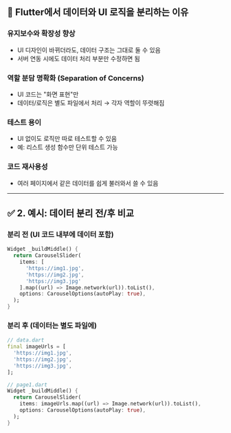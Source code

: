## 📱 Flutter에서 데이터와 UI 로직을 분리하는 이유
###  유지보수와 확장성 향상
- UI 디자인이 바뀌더라도, 데이터 구조는 그대로 둘 수 있음
- 서버 연동 시에도 데이터 처리 부분만 수정하면 됨

###  역할 분담 명확화 (Separation of Concerns)
- UI 코드는 "화면 표현"만
- 데이터/로직은 별도 파일에서 처리 → 각자 역할이 뚜렷해짐

###  테스트 용이
- UI 없이도 로직만 따로 테스트할 수 있음
- 예: 리스트 생성 함수만 단위 테스트 가능

###  코드 재사용성
- 여러 페이지에서 같은 데이터를 쉽게 불러와서 쓸 수 있음

---

## ✅ 2. 예시: 데이터 분리 전/후 비교

### 분리 전 (UI 코드 내부에 데이터 포함)

```dart
Widget _buildMiddle() {
  return CarouselSlider(
    items: [
      'https://img1.jpg',
      'https://img2.jpg',
      'https://img3.jpg'
    ].map((url) => Image.network(url)).toList(),
    options: CarouselOptions(autoPlay: true),
  );
}
```
### 분리 후 (데이터는 별도 파일에)

```dart
// data.dart
final imageUrls = [
  'https://img1.jpg',
  'https://img2.jpg',
  'https://img3.jpg',
];

// page1.dart
Widget _buildMiddle() {
  return CarouselSlider(
    items: imageUrls.map((url) => Image.network(url)).toList(),
    options: CarouselOptions(autoPlay: true),
  );
}
```
